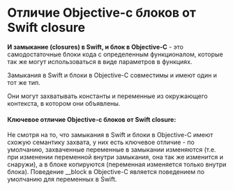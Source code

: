 # Отличие Objective-c блоков от Swift closure

**И замыкание (closures) в Swift, и  блок в Objective-C** - это самодостаточные блоки кода с определенным функционалом, которые так же могут использоваться в виде параметров в функциях.

Замыкания в Swift и блоки в Objective-C совместимы и имеют один и тот же тип.

Они могут захватывать константы и переменные из окружающего контекста, в котором они объявлены. 

#### Ключевое отличие Objective-c блоков от Swift closure:
Не смотря на то, что замыкания в Swift и блоки в Objective-C имеют схожую семантику захвата, у них есть ключевое отличие - по умолчанию, захваченные переменные в замыкании изменяются (т.е. при изменении переменной внутри замыкания, она так же изменится и снаружи), а в блоке копируются (переменная изменяется только внутри блока).
Поведение __block в Objective-C является поведением по умолчанию для переменных в Swift.

